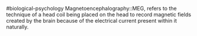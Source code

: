 #biological-psychology 
Magnetoencephalography::MEG, refers to the technique of a head coil being placed on the head to record magnetic fields created by the brain because of the electrical current present within it naturally.
